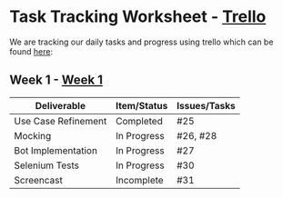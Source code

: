 # Task Tracking Worksheet - [Trello](https://trello.com/b/h193q9wx)

We are tracking our daily tasks and progress using trello which can be found [here](https://trello.com/b/h193q9wx):

## Week 1 - [Week 1](https://trello.com/b/h193q9wx/milestone-1)

| Deliverable        | Item/Status   |  Issues/Tasks
| ------------------ | ------------  |  ------------
| Use Case Refinement| Completed     | #25
| Mocking            | In Progress   | #26, #28
| Bot Implementation | In Progress   | #27
| Selenium Tests     | In Progress   | #30
| Screencast         | Incomplete    | #31
